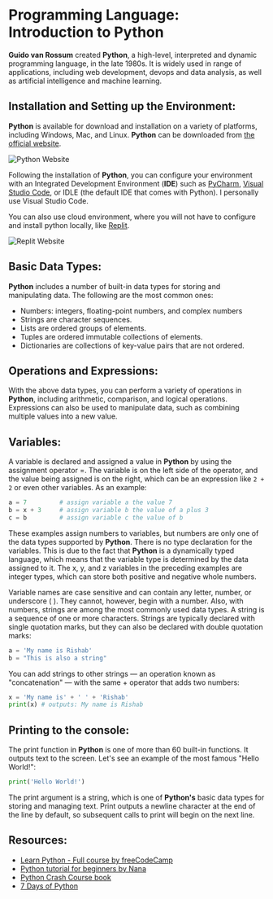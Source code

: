 # Programming Language: Introduction to Python

**Guido van Rossum** created **Python**, a high-level, interpreted and dynamic programming language, in the late 1980s. It is widely used in range of applications, including web development, devops and data analysis, as well as artificial intelligence and machine learning.

## Installation and Setting up the Environment:

**Python** is available for download and installation on a variety of platforms, including Windows, Mac, and Linux. **Python** can be downloaded from [the official website](https://www.python.org/.).

![Python Website](/Image/Python01.png)

Following the installation of **Python**, you can configure your environment with an Integrated Development Environment (**IDE**) such as [PyCharm](https://www.jetbrains.com/pycharm/), [Visual Studio Code](https://code.visualstudio.com/), or IDLE (the default IDE that comes with Python).
I personally use Visual Studio Code.

You can also use cloud environment, where you will not have to configure and install python locally, like [Replit](https://replit.com/).

![Replit Website](/Image/Python02.png)

## Basic Data Types:

**Python** includes a number of built-in data types for storing and manipulating data. The following are the most common ones:

- Numbers: integers, floating-point numbers, and complex numbers
- Strings are character sequences.
- Lists are ordered groups of elements.
- Tuples are ordered immutable collections of elements.
- Dictionaries are collections of key-value pairs that are not ordered.

## Operations and Expressions:

With the above data types, you can perform a variety of operations in **Python**, including arithmetic, comparison, and logical operations.
Expressions can also be used to manipulate data, such as combining multiple values into a new value.

## Variables:

A variable is declared and assigned a value in **Python** by using the assignment operator =. The variable is on the left side of the operator, and the value being assigned is on the right, which can be an expression like `2 + 2` or even other variables. As an example:

``` python
a = 7         # assign variable a the value 7
b = x + 3     # assign variable b the value of a plus 3
c = b         # assign variable c the value of b
```

These examples assign numbers to variables, but numbers are only one of the data types supported by **Python**. There is no type declaration for the variables. This is due to the fact that **Python** is a dynamically typed language, which means that the variable type is determined by the data assigned to it. The x, y, and z variables in the preceding examples are integer types, which can store both positive and negative whole numbers.

Variable names are case sensitive and can contain any letter, number, or underscore ( ). They cannot, however, begin with a number.
Also, with numbers, strings are among the most commonly used data types. A string is a sequence of one or more characters. Strings are typically declared with single quotation marks, but they can also be declared with double quotation marks:

``` python
a = 'My name is Rishab'
b = "This is also a string"
```

You can add strings to other strings — an operation known as "concatenation" — with the same + operator that adds two numbers:

``` python
x = 'My name is' + ' ' + 'Rishab'
print(x) # outputs: My name is Rishab
```

## Printing to the console:

The print function in **Python** is one of more than 60 built-in functions. It outputs text to the screen.
Let's see an example of the most famous "Hello World!":

``` python
print('Hello World!')
```

The print argument is a string, which is one of **Python's** basic data types for storing and managing text. Print outputs a newline character at the end of the line by default, so subsequent calls to print will begin on the next line.

## Resources:

- [Learn Python - Full course by freeCodeCamp](https://youtu.be/rfscVS0vtbw)
- [Python tutorial for beginners by Nana](https://youtu.be/t8pPdKYpowI)
- [Python Crash Course book](https://amzn.to/40NfY45)
- [7 Days of Python](https://7daysofpython.com/)